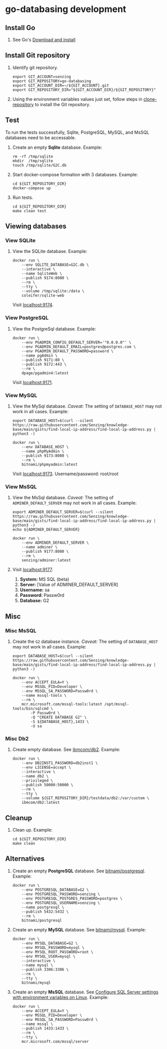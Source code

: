 # go-databasing development

## Install Go

1. See Go's [Download and install](https://go.dev/doc/install)

## Install Git repository

1. Identify git repository.

    ```console
    export GIT_ACCOUNT=senzing
    export GIT_REPOSITORY=go-databasing
    export GIT_ACCOUNT_DIR=~/${GIT_ACCOUNT}.git
    export GIT_REPOSITORY_DIR="${GIT_ACCOUNT_DIR}/${GIT_REPOSITORY}"

    ```

1. Using the environment variables values just set, follow steps in
   [clone-repository](https://github.com/Senzing/knowledge-base/blob/main/HOWTO/clone-repository.md) to install the Git repository.

## Test

To run the tests successfully, Sqlite, PostgreSQL, MySQL, and MsSQL databases need to be accessable.

1. Create an empty **Sqlite** database.
   Example:

    ```console
    rm -rf /tmp/sqlite
    mkdir  /tmp/sqlite
    touch /tmp/sqlite/G2C.db

    ```

1. Start docker-compose formation with 3 databases.
   Example:

    ```console
    cd ${GIT_REPOSITORY_DIR}
    docker-compose up

    ```

1. Run tests.

    ```console
    cd ${GIT_REPOSITORY_DIR}
    make clean test

    ```

## Viewing databases

### View SQLite

1. View the SQLite database.
   Example:

    ```console
    docker run \
        --env SQLITE_DATABASE=G2C.db \
        --interactive \
        --name SqliteWeb \
        --publish 9174:8080 \
        --rm \
        --tty \
        --volume /tmp/sqlite:/data \
        coleifer/sqlite-web

    ```

   Visit [localhost:9174](http://localhost:9174).

### View PostgreSQL

1. View the PostgreSql database.
   Example:

    ```console
    docker run \
        --env PGADMIN_CONFIG_DEFAULT_SERVER='"0.0.0.0"' \
        --env PGADMIN_DEFAULT_EMAIL=postgres@postgres.com \
        --env PGADMIN_DEFAULT_PASSWORD=password \
        --name pgAdmin \
        --publish 9171:80 \
        --publish 9172:443 \
        --rm \
        dpage/pgadmin4:latest

    ```

   Visit [localhost:9171](http://localhost:9171).

### View MySQL

1. View the MySql database.
   _Caveat:_ The setting of `DATABASE_HOST` may not work in all cases.
   Example:

    ```console
    export DATABASE_HOST=$(curl --silent https://raw.githubusercontent.com/Senzing/knowledge-base/main/gists/find-local-ip-address/find-local-ip-address.py | python3 -)

    docker run \
        --env DATABASE_HOST \
        --name phpMyAdmin \
        --publish 9173:8080 \
        --rm \
        bitnami/phpmyadmin:latest

    ```

   Visit [localhost:9173](http://localhost:9173).  Username/password: root/root

### View MsSQL

1. View the MsSql database.
   _Caveat:_ The setting of `ADMINER_DEFAULT_SERVER` may not work in all cases.
   Example:

    ```console
    export ADMINER_DEFAULT_SERVER=$(curl --silent https://raw.githubusercontent.com/Senzing/knowledge-base/main/gists/find-local-ip-address/find-local-ip-address.py | python3 -)
    echo ${ADMINER_DEFAULT_SERVER}

    docker run \
        --env ADMINER_DEFAULT_SERVER \
        --name adminer \
        --publish 9177:8080 \
        --rm \
        senzing/adminer:latest

    ```

1. Visit [localhost:9177](http://localhost:9177).
    1. **System:** MS SQL (beta)
    1. **Server:** [Value of ADMINER_DEFAULT_SERVER]
    1. **Username:** sa
    1. **Password:** Passw0rd
    1. **Database:** G2


## Misc

### Misc MsSQL

1. Create the `G2` database instance.
   _Caveat:_ The setting of `DATABASE_HOST` may not work in all cases.
   Example:

    ```console
    export DATABASE_HOST=$(curl --silent https://raw.githubusercontent.com/Senzing/knowledge-base/main/gists/find-local-ip-address/find-local-ip-address.py | python3 -)

    docker run \
        --env ACCEPT_EULA=Y \
        --env MSSQL_PID=Developer \
        --env MSSQL_SA_PASSWORD=Passw0rd \
        --name mssql-tools \
        --rm \
        mcr.microsoft.com/mssql-tools:latest /opt/mssql-tools/bin/sqlcmd \
            -P Passw0rd \
            -Q "CREATE DATABASE G2" \
            -S ${DATABASE_HOST},1433 \
            -U sa

    ```

### Misc Db2

1. Create empty database.
   See [ibmcom/db2](https://hub.docker.com/r/ibmcom/db2).
   Example:

    ```console
    docker run \
        --env DB2INST1_PASSWORD=db2inst1 \
        --env LICENSE=accept \
        --interactive \
        --name db2 \
        --privileged \
        --publish 50000:50000 \
        --rm \
        --tty \
        --volume ${GIT_REPOSITORY_DIR}/testdata/db2:/var/custom \
        ibmcom/db2:latest

    ```

## Cleanup

1. Clean up.
   Example:

    ```console
    cd ${GIT_REPOSITORY_DIR}
    make clean

    ```

## Alternatives

1. Create an empty **PostgreSQL** database.
   See [bitnami/postgresql](https://hub.docker.com/r/bitnami/postgresql).
   Example:

    ```console
    docker run \
        --env POSTGRESQL_DATABASE=G2 \
        --env POSTGRESQL_PASSWORD=senzing \
        --env POSTGRESQL_POSTGRES_PASSWORD=postgres \
        --env POSTGRESQL_USERNAME=senzing \
        --name postgresql \
        --publish 5432:5432 \
        --rm \
        bitnami/postgresql

    ```

1. Create an empty **MySQL** database.
   See [bitnami/mysql](https://hub.docker.com/r/bitnami/mysql).
   Example:

    ```console
    docker run \
        --env MYSQL_DATABASE=G2 \
        --env MYSQL_PASSWORD=mysql \
        --env MYSQL_ROOT_PASSWORD=root \
        --env MYSQL_USER=mysql \
        --interactive \
        --name mysql \
        --publish 3306:3306 \
        --rm \
        --tty \
        bitnami/mysql

    ```

1. Create an empty **MsSQL** database.
   See [Configure SQL Server settings with environment variables on Linux](https://docs.microsoft.com/en-us/sql/linux/sql-server-linux-configure-environment-variables).
   Example:

    ```console
    docker run \
        --env ACCEPT_EULA=Y \
        --env MSSQL_PID=Developer \
        --env MSSQL_SA_PASSWORD=Passw0rd \
        --name mssql \
        --publish 1433:1433 \
        --rm \
        --tty \
        mcr.microsoft.com/mssql/server

    ```
